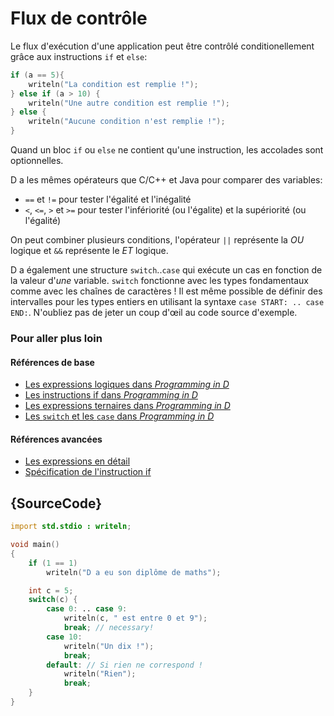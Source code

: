 # Flux de contrôle

Le flux d'exécution d'une application peut être contrôlé conditionellement grâce aux instructions `if` et `else`:

```d
if (a == 5){
    writeln("La condition est remplie !");
} else if (a > 10) {
    writeln("Une autre condition est remplie !");
} else {
    writeln("Aucune condition n'est remplie !");
}
```

Quand un bloc `if` ou `else` ne contient qu'une instruction,
les accolades sont optionnelles.

D a les mêmes opérateurs que C/C++ et Java pour comparer des variables:

* `==` et `!=` pour tester l'égalité et l'inégalité
* `<`, `<=`, `>` et `>=` pour tester l'infériorité (ou l'égalite) et la supériorité (ou l'égalité)

On peut combiner plusieurs conditions, l'opérateur `||` représente la *OU* logique
et `&&` représente le *ET* logique.

D a également une structure `switch`..`case` qui exécute un cas en fonction
de la valeur d'*une* variable. `switch` fonctionne avec les types fondamentaux 
comme avec les chaînes de caractères !
Il est même possible de définir des intervalles pour les types entiers en utilisant
la syntaxe `case START: .. case END:`. N'oubliez pas de jeter un coup d'œil au code source d'exemple.

### Pour aller plus loin

#### Références de base

- [Les expressions logiques dans _Programming in D_](http://ddili.org/ders/d.en/logical_expressions.html)
- [Les instructions if dans _Programming in D_](http://ddili.org/ders/d.en/if.html)
- [Les expressions ternaires dans _Programming in D_](http://ddili.org/ders/d.en/ternary.html)
- [Les `switch` et les `case` dans _Programming in D_](http://ddili.org/ders/d.en/switch_case.html)

#### Références avancées

- [Les expressions en détail](https://dlang.org/spec/expression.html)
- [Spécification de l'instruction if](https://dlang.org/spec/statement.html#if-statement)

## {SourceCode}

```d
import std.stdio : writeln;

void main()
{
    if (1 == 1)
        writeln("D a eu son diplôme de maths");

    int c = 5;
    switch(c) {
        case 0: .. case 9:
            writeln(c, " est entre 0 et 9");
            break; // necessary!
        case 10:
            writeln("Un dix !");
            break;
        default: // Si rien ne correspond !
            writeln("Rien");
            break;
    }
}
```
